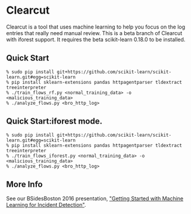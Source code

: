 # Clearcut
Clearcut is a tool that uses machine learning to help you focus on the log entries that really need manual review. This is a beta branch of Clearcut with iforest support. It requires the beta scikit-learn 0.18.0 to be installed.

## Quick Start
    % sudo pip install git+https://github.com/scikit-learn/scikit-learn.git#egg=scikit-learn
    % pip install sklearn-extensions pandas httpagentparser tldextract treeinterpreter
    % ./train_flows_rf.py <normal_training_data> -o <malicious_training_data>
    % ./analyze_flows.py <bro_http_log>

## Quick Start:iforest mode.
    % sudo pip install git+https://github.com/scikit-learn/scikit-learn.git#egg=scikit-learn
    % pip install sklearn-extensions pandas httpagentparser tldextract treeinterpreter
    % ./train_flows_iforest.py <normal_training_data> -o <malicious_training_data> 
    % ./analyze_flows.py <bro_http_log>


## More Info
See our BSidesBoston 2016 presentation, ["Getting Started with Machine Learning for Incident Detection"](https://speakerdeck.com/davidjbianco/getting-started-with-machine-learning-for-incident-detection).  

